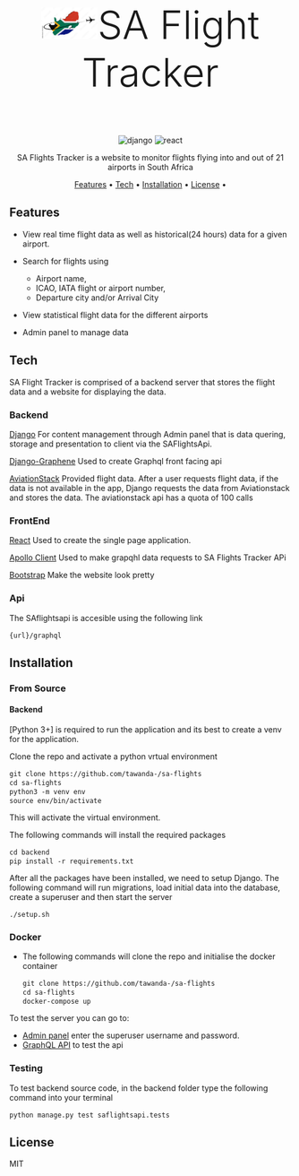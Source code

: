 <p align="center" style="font-weight: 300;font-size: 5em;"><img src="https://github.com/tawanda-/sa-flights/blob/master/frontend/src/logo.jpeg" alt="logo" width=20%/>SA Flight Tracker</p>

<p align="center">
	<img src="https://img.shields.io/badge/django-v3.2.12+-green" alt="django" />
	<img src="https://img.shields.io/badge/react-v17.0.2+-blue.svg" alt="react" />
</p>

<p align="center">
	SA Flights Tracker is a website to monitor flights flying into and out of 21 airports in South Africa
</p>

<p align="center">
	<a href="#features">Features</a> •
	<a href="#tech">Tech</a> •
	<a href="#installation">Installation</a> •
	<a href="#license">License</a> •
</p>

## Features

- View real time flight data as well as historical(24 hours) data for a given airport.

- Search for flights using 

  - Airport name,
  - ICAO, IATA flight or airport number,
  - Departure city and/or Arrival City

- View statistical flight data for the different airports

- Admin panel to manage data

## Tech

SA Flight Tracker is comprised of a backend server that stores the flight data and a website for displaying the data.

### Backend

[Django](https://www.djangoproject.com/) For content management through Admin panel that is data quering, storage and presentation to client via the SAFlightsApi.

[Django-Graphene](https://docs.graphene-python.org/projects/django/en/latest/) Used to create Graphql front facing api

[AviationStack](https://aviationstack.com/) Provided flight data. After a user requests flight data, if the data is not available in the app, Django requests the data from Aviationstack and stores the data. The aviationstack api has a quota of 100 calls

### FrontEnd

[React](https://reactjs.org/) Used to create the single page application.

[Apollo Client](https://www.apollographql.com/docs/react/) Used to make grapqhl data requests to SA Flights Tracker APi

[Bootstrap](https://getbootstrap.com/) Make the website look pretty

### Api

The SAflightsapi is accesible using the following link 

```
{url}/graphql
```

## Installation


### From Source

#### Backend

[Python 3+] is required to run the application and its best to create a venv for the application.

Clone the repo and activate a python vrtual environment

```
git clone https://github.com/tawanda-/sa-flights
cd sa-flights
python3 -m venv env
source env/bin/activate
```

This will activate the virtual environment.

The following commands will install the required packages

```
cd backend
pip install -r requirements.txt 
```

After all the packages have been installed, we need to setup Django. The following command will run migrations, load initial data into the database, create a superuser and then start the server

```
./setup.sh
```

### Docker

- The following commands will clone the repo and initialise the docker container

  ```
  git clone https://github.com/tawanda-/sa-flights
  cd sa-flights
  docker-compose up
  ```

To test the server you can go to:

- [Admin panel](127.0.0.1/admin) enter the superuser username and password.
- [GraphQL API](127.0.0.1/grapqhl) to test the api

### Testing

To test backend source code, in the backend folder type the following command into your terminal

```
python manage.py test saflightsapi.tests
```

## License

MIT

